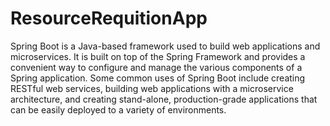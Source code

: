 # ResourceRequitionApp

Spring Boot is a Java-based framework used to build web applications and microservices.
It is built on top of the Spring Framework and provides a convenient way to configure and manage the various components of a Spring application. 
Some common uses of Spring Boot include creating RESTful web services, building web applications with a microservice architecture,
and creating stand-alone, production-grade applications that can be easily deployed to a variety of environments.
